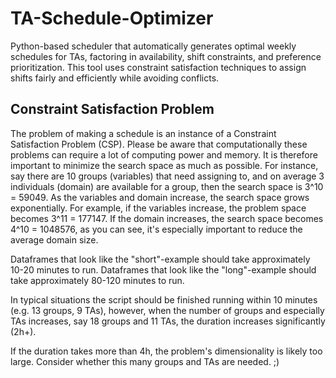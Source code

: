 # TA-Schedule-Optimizer
Python-based scheduler that automatically generates optimal weekly schedules for TAs, factoring in availability, shift constraints, and preference prioritization. This tool uses constraint satisfaction techniques to assign shifts fairly and efficiently while avoiding conflicts.

## Constraint Satisfaction Problem
The problem of making a schedule is an instance of a Constraint Satisfaction
Problem (CSP). Please be aware that computationally these problems can require a lot of computing power
and memory. It is therefore important to minimize the search space as much as possible. 
For instance, say there are 10 groups (variables) that need assigning to, and on average 3 individuals
(domain) are available for a group, then the search space is 3^10 = 59049. As the variables and domain
increase, the search space grows exponentially. For example, if the variables increase, the problem 
space becomes 3^11 = 177147. If the domain increases, the search space becomes 4^10 = 1048576, as you
can see, it's especially important to reduce the average domain size.

Dataframes that look like the "short"-example should take approximately 10-20 minutes to run.
Dataframes that look like the "long"-example should take approximately 80-120 minutes to run.

In typical situations the script should be finished running within 10 minutes (e.g. 13 groups, 9 TAs),
however, when the number of groups and especially TAs increases, say 18 groups and 11 TAs, the duration
increases significantly (2h+). 
    
If the duration takes more than 4h, the problem's dimensionality is likely too large. Consider whether
this many groups and TAs are needed. ;)

